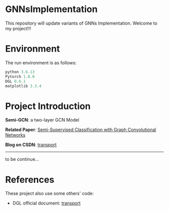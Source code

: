 # GNNsImplementation

This repository will update variants of GNNs Implementation. Welcome to my project!!!

# Environment

The run environment is as follows:

```python
python 3.6.13
Pytorch 1.8.0
DGL 0.6.1
matplotlib 3.3.4
```



# Project Introduction

**Semi-GCN**: a two-layer GCN Model

**Related Paper**: [Semi-Supervised Classification with Graph Convolutional Networks](https://arxiv.org/abs/1609.02907)

**Blog on CSDN**: [transport](https://blog.csdn.net/qq_42103091/article/details/119859728)

------

to be continue...

# References

These project also use some others' code:

- DGL official document: [transport](https://docs.dgl.ai/en/0.6.x/tutorials/blitz/index.html)

